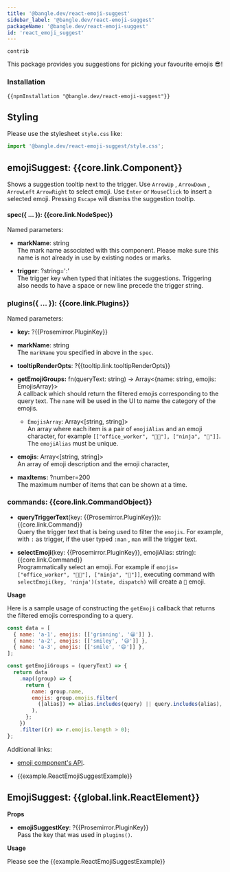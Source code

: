 ```yaml
---
title: '@bangle.dev/react-emoji-suggest'
sidebar_label: '@bangle.dev/react-emoji-suggest'
packageName: '@bangle.dev/react-emoji-suggest'
id: 'react_emoji_suggest'
---
```


`contrib`

This package provides you suggestions for picking your favourite emojis :sunglasses:!

### Installation

```
{{npmInstallation "@bangle.dev/react-emoji-suggest"}}
```

## Styling

Please use the stylesheet `style.css` like:

```js
import '@bangle.dev/react-emoji-suggest/style.css';
```

## emojiSuggest: {{core.link.Component}}

Shows a suggestion tooltip next to the trigger. Use `ArrowUp` , `ArrowDown` , `ArrowLeft` `ArrowRight` to select emoji. Use `Enter` or `MouseClick` to insert a selected emoji. Pressing `Escape` will dismiss the suggestion tooltip.

#### spec({ ... }): {{core.link.NodeSpec}}

Named parameters:

- **markName**: string\
  The mark name associated with this component. Please make sure this name is not already in use by existing nodes or marks.

- **trigger**: ?string=':'\
  The trigger key when typed that initiates the suggestions. Triggering also needs to have a space or new line precede the trigger string.

### plugins({ ... }): {{core.link.Plugins}}

Named parameters:

- **key:** ?{{Prosemirror.PluginKey}}

- **markName**: string\
  The `markName` you specified in above in the `spec`.

- **tooltipRenderOpts**: ?{{tooltip.link.tooltipRenderOpts}}

- **getEmojiGroups:** fn(queryText: string) -> Array<{name: string, emojis: EmojisArray}>\
  A callback which should return the filtered emojis corresponding to the query text. The `name` will be used in the UI to name the category of the emojis.

  - `EmojisArray`: Array<\[string, string\]>\
    An array where each item is a pair of `emojiAlias` and an emoji character, for example `[["office_worker", "🧑‍💼"], ["ninja", "🥷"]]`. The `emojiAlias` must be unique.

- **emojis**: Array<\[string, string\]> \
  An array of emoji description and the emoji character,

- **maxItems:** ?number=200\
  The maximum number of items that can be shown at a time.

### commands: {{core.link.CommandObject}}

- **queryTriggerText**(key: {{Prosemirror.PluginKey}}): {{core.link.Command}}\
  Query the trigger text that is being used to filter the `emojis`. For example, with `:` as trigger, if the user typed `:man` , `man` will the trigger text.

- **selectEmoji**(key: {{Prosemirror.PluginKey}}, emojiAlias: string): {{core.link.Command}}\
  Programmatically select an emoji. For example if `emojis=["office_worker", "🧑‍💼"], ["ninja", "🥷"]]`, executing command with `selectEmoji(key, 'ninja')(state, dispatch)` will create a `🥷` emoji.

**Usage**

Here is a sample usage of constructing the `getEmoji` callback that returns the filtered emojis corresponding to a query.

```js
const data = [
  { name: 'a-1', emojis: [['grinning', '😀']] },
  { name: 'a-2', emojis: [['smiley', '😃']] },
  { name: 'a-3', emojis: [['smile', '😄']] },
];

const getEmojiGroups = (queryText) => {
  return data
    .map((group) => {
      return {
        name: group.name,
        emojis: group.emojis.filter(
          ([alias]) => alias.includes(query) || query.includes(alias),
        ),
      };
    })
    .filter((r) => r.emojis.length > 0);
};
```

Additional links:

- [emoji component's API](https://bangle.dev/docs/api/emoji#emoji-data-source).

- {{example.ReactEmojiSuggestExample}}

## EmojiSuggest: {{global.link.ReactElement}}

**Props**

- **emojiSuggestKey**: ?{{Prosemirror.PluginKey}} \
  Pass the key that was used in `plugins()`.

**Usage**

Please see the {{example.ReactEmojiSuggestExample}}
